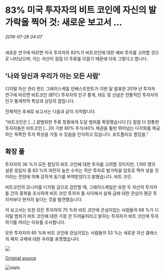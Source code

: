 # 83% 미국 투자자의 비트 코인에 자신의 발가락을 찍어 것: 새로운 보고서 ...

###### 2019-07-26 04:07

새로운 연구에 따르면 미국 투자자의 83%가 비트코인에 대한 예비 투자를 고려할 것으로 나타났으며, 이는 자산이 점점 더 주류를 이끌기 때문에 더욱 그렇다고 합니다.

## '나와 당신과 우리가 아는 모든 사람'

디지털 자산 관리 펀드 그레이스케일 인베스트먼트가 이번 달 발표한 2019 년 투자자 연구에 따르면 비트코인 (BTC) 투자자의 인구 통계, 태도 및 신념은 전통적인 투자자의 인구 통계학적 특성과 상당히 겹칩니다.

전체적인 추세로 보고서는 다음과 같이 지적합니다.

"비트코인은 [...\] 광범위한 주류 청중에게 도달 범위를 확장했습니다 \[\\] 점점 더 정통한 투자자들은 비트코인 \[...\]이 기본 60% 주식/40% 채권을 훨씬 뛰어넘는 다각화를 제공하는 독특한 투자 특성을 가질 수 있음을 인식하고 있습니다. 포트폴리오 할당을."

## 확장 풀

투자자의 36 %가 모든 할당의 비트 코인에 대한 투자를 고려할 것이지만, 1,100 명의 설문 응답자 중 83 %의 여전히 높은 수치는 작은 투자로 발가락을 암호로 찍어 넣을 것이라는 전망에 의해 강하게 동기를 부여받았다고 밝혔습니다. 비트 코인.

비트코인의 모니커를 디지털 금으로 감안할 때, 그레이스케일은 또한 두 자산의 투자자 들 간의 중복을 조사하여 비트 코인 투자자 들 사이에서 실제 금에 대한 관심이 평균 투자자보다 현저히 높다는 것을 발견했습니다.

이 보고서는 또한 모든 투자자의 75 %와 비트 코인에 관심이있는 사람들의 68 %가 디지털 범죄가 비트 코인에 대한 가장 큰 두려움이라고 밝히는 투자자가 비트 코인에 투자하기를 꺼리는 이유를 조사합니다.

모든 투자자의 65 %와 비트 코인에 관심이있는 사람들의 53 %는 새로운 자산 클래스의 패치 규제에 대한 우려를 표명했습니다.

![](https://s3.cointelegraph.com/storage/uploads/view/dc9ccbadff927afb6e0257597c2e99e0.png)

[Original source](https://cointelegraph.com/news/83-of-us-investors-would-dip-their-toes-into-bitcoin-new-report)

![stats](https://c.statcounter.com/11760860/0/a89fa40b/1/ "stats")